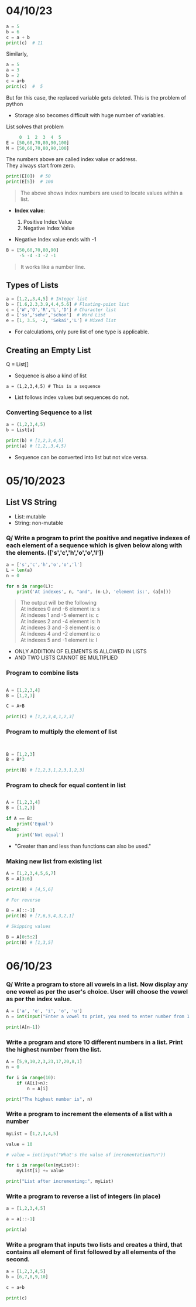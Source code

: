 # 04/10/23 

```py
a = 5 
b = 6
c = a + b 
print(c)  # 11
```

Similarly, 

```py
a = 5 
a = 3 
b = 2 
c = a+b 
print(c)  #  5 
```

But for this case, the replaced variable gets deleted. This is the problem of python

- Storage also becomes difficult with huge number of variables. 

List solves that problem 

```py
     0  1  2  3  4  5
E = [50,60,70,80,90,100]
M = [50,60,70,80,90,100]
```

The numbers above are called index value or address.  
They always start from zero. 

```py
print(E[0])  # 50 
print(E[5])  # 100 
```
> The above shows index numbers are used to locate values within a list. 

- **Index value**:
    1. Positive Index Value 
    2. Negative Index Value

- Negative Index value ends with -1 

```python
B = [50,60,70,80,90]
     -5 -4 -3 -2 -1 
```

> It works like a number line. 

## Types of Lists 

```py
a = [1,2,,3,4,5] # Integer list  
b = [1.6,2.3,3.9,4.4,5.6] # Floating-point list  
c = ['W','O','R','L','D'] # Character list  
d = ['so','sehr','schon']  # Word List  
e = [1, 3.5, -2, 'Sekai','L'] # Mixed list   
```

- For calculations, only pure list of one type is applicable. 

## Creating an Empty List 

Q = List[]

- Sequence is also a kind of list 

`a = (1,2,3,4,5) # This is a sequence`

- List follows index values but sequences do not. 

### Converting Sequence to a list 

```py 
a = (1,2,3,4,5)
b = List[a]

print(b) # [1,2,3,4,5]
print(a) # (1,2,,3,4,5)

```

- Sequence can be converted into list but not vice versa. 

# 05/10/2023

## List VS String 

- List: mutable 
- String: non-mutable 

### Q/ Write a program to print the positive and negative indexes of each element of a sequence which is given below along with the elements. (['s','c','h','o','o','l'])

```py
a = ['s','c','h','o','o','l']
L = len(a)
n = 0 

for n in range(L):
    print('At indexes', n, "and", (n-L), 'element is:', (a[n]))

```
> The output will be the following   
> At indexes 0 and -6 element is: s   
> At indexes 1 and -5 element is: c  
> At indexes 2 and -4 element is: h  
> At indexes 3 and -3 element is: o  
> At indexes 4 and -2 element is: o  
> At indexes 5 and -1 element is: l  

- ONLY ADDITION OF ELEMENTS IS ALLOWED IN LISTS 
- AND TWO LISTS CANNOT BE MULTIPLIED

### Program to combine lists

```python

A = [1,2,3,4]
B = [1,2,3]

C = A+B 

print(C) # [1,2,3,4,1,2,3]

```

### Program to multiply the element of list 

```python


B = [1,2,3]
B = B*3 

print(B) # [1,2,3,1,2,3,1,2,3]
```

### Program to check for equal content in list 

```python

A = [1,2,3,4]
B = [1,2,3]

if A == B: 
    print('Equal')
else: 
    print('Not equal')
```

- "Greater than and less than functions can also be used."

### Making new list from existing list 

```python
A = [1,2,3,4,5,6,7]
B = A[3:6]

print(B) # [4,5,6]

# For reverse 

B = A[::-1]
print(B) # [7,6,5,4,3,2,1]

# Skipping values 

B = A[0:5:2]
print(B) # [1,3,5]
```

# 06/10/23 

### Q/ Write a program to store all vowels in a list. Now display any one vowel as per the user's choice. User will choose the vowel as per the index value.

```py
A = ['a', 'e', 'i', 'o', 'u']
n = int(input("Enter a vowel to print, you need to enter number from 1 to 5: "))

print(A[n-1])
```

### Write a program and store 10 different numbers in a list. Print the highest number from the list. 

```py 
A = [5,9,10,2,3,23,17,20,8,1]
n = 0 

for i in range(10):
    if (A[i]>n):
        n = A[i]

print("The highest number is", n)
```

### Write a program to increment the elements of a list with a number 

```py 
myList = [1,2,3,4,5]

value = 10 

# value = int(input("What's the value of incrementation?\n"))

for i in range(len(myList)):
    myList[i] += value 

print("List after incrementing:", myList)
```

### Write a program to reverse a list of integers (in place)

```py 
a = [1,2,3,4,5]

a = a[::-1]

print(a)
```

### Write a program that inputs two lists and creates a third, that contains all element of first followed by all elements of the second. 

```py 
a = [1,2,3,4,5]
b = [6,7,8,9,10]

c = a+b 

print(c)
```
